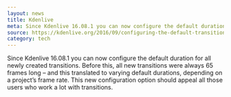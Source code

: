 ```yaml
---
layout: news
title: Kdenlive
meta: Since Kdenlive 16.08.1 you can now configure the default duration for all newly created transitions.
source: https://kdenlive.org/2016/09/configuring-the-default-transition-duration/
category: tech
---
```


Since Kdenlive 16.08.1 you can now configure the default duration for all newly created transitions. Before this, all new transitions were always 65 frames long – and this translated to varying default durations, depending on a project’s frame rate. This new configuration option should appeal all those users who work a lot with transitions.